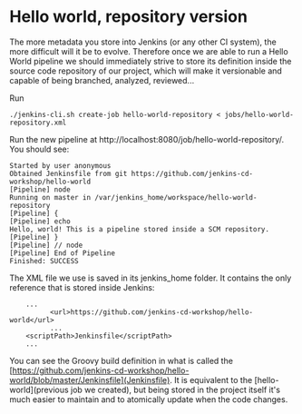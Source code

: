 # Hello world, repository version

The more metadata you store into Jenkins (or any other CI system), the more difficult will it be to evolve. Therefore once we are able to run a Hello World pipeline we should immediately strive to store its definition inside the source code repository of our project, which will make it versionable and capable of being branched, analyzed, reviewed...

Run
```
./jenkins-cli.sh create-job hello-world-repository < jobs/hello-world-repository.xml
```

Run the new pipeline at http://localhost:8080/job/hello-world-repository/. You should see:

```
Started by user anonymous
Obtained Jenkinsfile from git https://github.com/jenkins-cd-workshop/hello-world
[Pipeline] node
Running on master in /var/jenkins_home/workspace/hello-world-repository
[Pipeline] {
[Pipeline] echo
Hello, world! This is a pipeline stored inside a SCM repository.
[Pipeline] }
[Pipeline] // node
[Pipeline] End of Pipeline
Finished: SUCCESS
```

The XML file we use is saved in its jenkins_home folder. It contains the only reference that is stored inside Jenkins:
```
    ...
          <url>https://github.com/jenkins-cd-workshop/hello-world</url>
          ...
    <scriptPath>Jenkinsfile</scriptPath>
    ...
```

You can see the Groovy build definition in what is called the [https://github.com/jenkins-cd-workshop/hello-world/blob/master/Jenkinsfile](Jenkinsfile). It is equivalent to the [hello-world](previous job we created), but being stored in the project itself it's much easier to maintain and to atomically update when the code changes.
